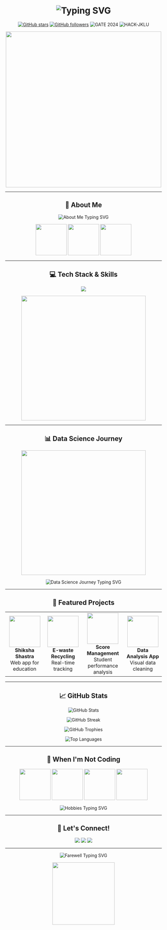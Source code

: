 <h1 align="center">
  <img src="https://readme-typing-svg.herokuapp.com?font=Rubik&size=40&duration=4000&pause=1000&color=FF00FF&center=true&vCenter=true&multiline=true&width=600&height=150&lines=Hey+there!+%F0%9F%91%8B;I'm+Jayani+Abhiram;Tech+Enthusiast+%26+Data+Scientist" alt="Typing SVG" />
</h1>

<p align="center">
  <a href="https://github.com/jayaniabhiram"><img src="https://img.shields.io/github/stars/jayaniabhiram?style=for-the-badge&color=55960c" alt="GitHub stars"/></a>
  <a href="https://github.com/jayaniabhiram"><img src="https://img.shields.io/github/followers/jayaniabhiram?style=for-the-badge&color=e05d44" alt="GitHub followers"/></a>
  <img src="https://img.shields.io/badge/GATE_2024-81.94_Percentile-brightgreen?style=for-the-badge" alt="GATE 2024" />
  <img src="https://img.shields.io/badge/HACK--JKLU-2nd_Runner_Up-orange?style=for-the-badge" alt="HACK-JKLU" />
</p>

<p align="center">
  <img src="https://media.giphy.com/media/L8K62iTDkzGX6/giphy.gif" width="500" />
</p>

---

<h2 align="center">🚀 About Me</h2>

<p align="center">
  <img src="https://readme-typing-svg.herokuapp.com?font=Fira+Code&size=22&duration=4000&pause=1000&color=36BCF7FF&center=true&vCenter=true&width=600&height=70&lines=B.Tech+CSE+Student+%40+JKLU;Data+Science+Enthusiast;Web+Development+Aficionado;Machine+Learning+Explorer" alt="About Me Typing SVG" />
</p>

<p align="center">
  <img src="https://media.giphy.com/media/WUlplcMpOCEmTGBtBW/giphy.gif" width="100">
  <img src="https://media.giphy.com/media/fwbZnTftCXVocKzfxR/giphy.gif" width="100">
  <img src="https://media.giphy.com/media/KAq5w47R9rmTuvWOWa/giphy.gif" width="100">
</p>

---

<h2 align="center">💻 Tech Stack & Skills</h2>

<p align="center">
  <img src="https://skillicons.dev/icons?i=python,cpp,js,react,nodejs,php,mysql,tensorflow,pytorch,vscode&perline=5" />
</p>

<p align="center">
  <img src="https://media.giphy.com/media/3oKIPEqDGUULpEU0aQ/giphy.gif" width="400" />
</p>

---

<h2 align="center">📊 Data Science Journey</h2>

<p align="center">
  <img src="https://media.giphy.com/media/3oKIPEqDGUULpEU0aQ/giphy.gif" width="400" />
</p>

<p align="center">
  <img src="https://readme-typing-svg.herokuapp.com?font=Fira+Code&size=22&duration=4000&pause=1000&color=F75C7E&center=true&vCenter=true&width=600&height=100&lines=Exploring+Machine+Learning;Visualizing+Data+Stories;Implementing+Neural+Networks;Diving+into+NLP" alt="Data Science Journey Typing SVG" />
</p>

---

<h2 align="center">🌟 Featured Projects</h2>

<table align="center">
  <tr>
    <td align="center">
      <img src="https://media.giphy.com/media/3oKIPweZUTQbseI0JG/giphy.gif" width="100" /><br />
      <b>Shiksha Shastra</b><br />
      Web app for education
    </td>
    <td align="center">
      <img src="https://media.giphy.com/media/l46Cy1rHbQ92uuLXa/giphy.gif" width="100" /><br />
      <b>E-waste Recycling</b><br />
      Real-time tracking
    </td>
    <td align="center">
      <img src="https://media.giphy.com/media/3oKIPsx2VAYAgEHC12/giphy.gif" width="100" /><br />
      <b>Score Management</b><br />
      Student performance analysis
    </td>
    <td align="center">
      <img src="https://media.giphy.com/media/3oKIPtjElfqwMOTbH2/giphy.gif" width="100" /><br />
      <b>Data Analysis App</b><br />
      Visual data cleaning
    </td>
  </tr>
</table>

---

<h2 align="center">📈 GitHub Stats</h2>

<p align="center">
  <img src="https://github-readme-stats.vercel.app/api?username=jayaniabhiram&show_icons=true&theme=radical" alt="GitHub Stats" />
</p>

<p align="center">
  <img src="https://github-readme-streak-stats.herokuapp.com/?user=jayaniabhiram&theme=radical" alt="GitHub Streak" />
</p>

<p align="center">
  <img src="https://github-profile-trophy.vercel.app/?username=jayaniabhiram&theme=darkhub&column=7&margin-w=15&margin-h=15" alt="GitHub Trophies" />
</p>

<p align="center">
  <img src="https://github-readme-stats.vercel.app/api/top-langs/?username=jayaniabhiram&layout=compact&theme=radical" alt="Top Languages" />
</p>

---

<h2 align="center">🎵 When I'm Not Coding</h2>

<p align="center">
  <img src="https://media.giphy.com/media/tqfS3mgQU28ko/giphy.gif" width="100" />
  <img src="https://media.giphy.com/media/12P0S6I62q2KNO/giphy.gif" width="100" />
  <img src="https://media.giphy.com/media/26tn33aiTi1jkl6H6/giphy.gif" width="100" />
  <img src="https://media.giphy.com/media/3o7TKMt1VVNkHV2PaE/giphy.gif" width="100" />
</p>

<p align="center">
  <img src="https://readme-typing-svg.herokuapp.com?font=Fira+Code&size=22&duration=4000&pause=1000&color=FFA500&center=true&vCenter=true&width=600&height=100&lines=Exploring+new+music+genres;Planning+my+next+adventure;Reading+about+tech+trends;Practicing+mindfulness" alt="Hobbies Typing SVG" />
</p>

---

<h2 align="center">🔗 Let's Connect!</h2>

<p align="center">
  <a href="https://www.linkedin.com/in/jayaniabhiram"><img src="https://img.shields.io/badge/LinkedIn-0077B5?style=for-the-badge&logo=linkedin&logoColor=white" /></a>
  <a href="https://github.com/jayaniabhiram"><img src="https://img.shields.io/badge/GitHub-100000?style=for-the-badge&logo=github&logoColor=white" /></a>
  <a href="mailto:jayaniabhiram@gmail.com"><img src="https://img.shields.io/badge/Email-D14836?style=for-the-badge&logo=gmail&logoColor=white" /></a>
</p>

---

<div align="center">
  <img src="https://readme-typing-svg.herokuapp.com?font=Rubik&size=30&pause=1000&color=F70000&center=true&vCenter=true&width=600&height=70&lines=Thanks+for+visiting!;Let's+innovate+together!;The+future+of+tech+awaits+us!+%F0%9F%9A%80" alt="Farewell Typing SVG" />
</div>

<p align="center">
  <img src="https://media.giphy.com/media/LmNwrBhejkK9EFP504/giphy.gif" width="200" />
</p>
